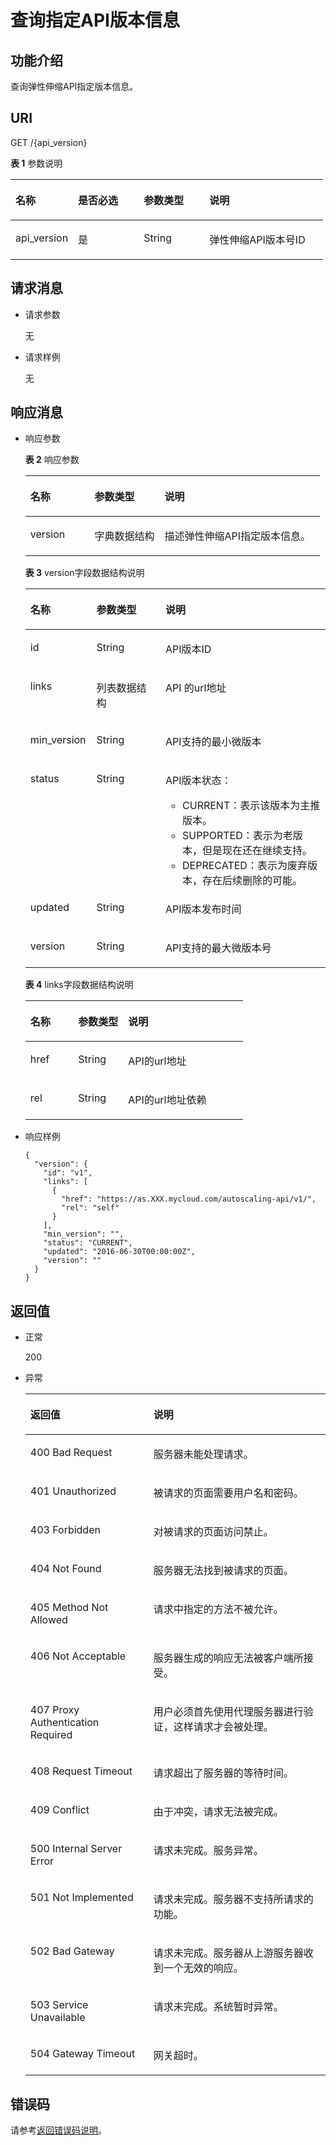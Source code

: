 # 查询指定API版本信息<a name="ZH-CN_TOPIC_0133153747"></a>

## 功能介绍<a name="section11355891"></a>

查询弹性伸缩API指定版本信息。

## URI<a name="section35094160"></a>

GET /\{api\_version\}

**表 1**  参数说明

<a name="table53255854"></a>
<table><thead align="left"><tr id="row14242537"><th class="cellrowborder" valign="top" width="20%" id="mcps1.2.5.1.1"><p id="p12794876"><a name="p12794876"></a><a name="p12794876"></a>名称</p>
</th>
<th class="cellrowborder" valign="top" width="21%" id="mcps1.2.5.1.2"><p id="p29752015"><a name="p29752015"></a><a name="p29752015"></a>是否必选</p>
</th>
<th class="cellrowborder" valign="top" width="21%" id="mcps1.2.5.1.3"><p id="p61102986"><a name="p61102986"></a><a name="p61102986"></a>参数类型</p>
</th>
<th class="cellrowborder" valign="top" width="38%" id="mcps1.2.5.1.4"><p id="p50394838"><a name="p50394838"></a><a name="p50394838"></a>说明</p>
</th>
</tr>
</thead>
<tbody><tr id="row5926171820323"><td class="cellrowborder" valign="top" width="20%" headers="mcps1.2.5.1.1 "><p id="p20926201863219"><a name="p20926201863219"></a><a name="p20926201863219"></a>api_version</p>
</td>
<td class="cellrowborder" valign="top" width="21%" headers="mcps1.2.5.1.2 "><p id="p5926151873215"><a name="p5926151873215"></a><a name="p5926151873215"></a>是</p>
</td>
<td class="cellrowborder" valign="top" width="21%" headers="mcps1.2.5.1.3 "><p id="p992671833216"><a name="p992671833216"></a><a name="p992671833216"></a>String</p>
</td>
<td class="cellrowborder" valign="top" width="38%" headers="mcps1.2.5.1.4 "><p id="p1392631853211"><a name="p1392631853211"></a><a name="p1392631853211"></a>弹性伸缩API版本号ID</p>
</td>
</tr>
</tbody>
</table>

## 请求消息<a name="section47411987"></a>

-   请求参数

    无

-   请求样例

    无


## 响应消息<a name="section24054701"></a>

-   响应参数

    **表 2**  响应参数

    <a name="table59665636"></a>
    <table><thead align="left"><tr id="row28755990"><th class="cellrowborder" valign="top" width="21.782178217821784%" id="mcps1.2.4.1.1"><p id="p47533853"><a name="p47533853"></a><a name="p47533853"></a>名称</p>
    </th>
    <th class="cellrowborder" valign="top" width="23.762376237623762%" id="mcps1.2.4.1.2"><p id="p25036876"><a name="p25036876"></a><a name="p25036876"></a>参数类型</p>
    </th>
    <th class="cellrowborder" valign="top" width="54.45544554455446%" id="mcps1.2.4.1.3"><p id="p14721100"><a name="p14721100"></a><a name="p14721100"></a>说明</p>
    </th>
    </tr>
    </thead>
    <tbody><tr id="row34736162"><td class="cellrowborder" valign="top" width="21.782178217821784%" headers="mcps1.2.4.1.1 "><p id="p1654215818362"><a name="p1654215818362"></a><a name="p1654215818362"></a>version</p>
    </td>
    <td class="cellrowborder" valign="top" width="23.762376237623762%" headers="mcps1.2.4.1.2 "><p id="p2257160"><a name="p2257160"></a><a name="p2257160"></a>字典数据结构</p>
    </td>
    <td class="cellrowborder" valign="top" width="54.45544554455446%" headers="mcps1.2.4.1.3 "><p id="p48612303"><a name="p48612303"></a><a name="p48612303"></a>描述弹性伸缩API指定版本信息。</p>
    </td>
    </tr>
    </tbody>
    </table>

    **表 3**  version字段数据结构说明

    <a name="table786171513527"></a>
    <table><thead align="left"><tr id="row16870715205219"><th class="cellrowborder" valign="top" width="22%" id="mcps1.2.4.1.1"><p id="p787314157521"><a name="p787314157521"></a><a name="p787314157521"></a>名称</p>
    </th>
    <th class="cellrowborder" valign="top" width="23%" id="mcps1.2.4.1.2"><p id="p15875415185216"><a name="p15875415185216"></a><a name="p15875415185216"></a>参数类型</p>
    </th>
    <th class="cellrowborder" valign="top" width="55.00000000000001%" id="mcps1.2.4.1.3"><p id="p1487831516528"><a name="p1487831516528"></a><a name="p1487831516528"></a>说明</p>
    </th>
    </tr>
    </thead>
    <tbody><tr id="row1288051545213"><td class="cellrowborder" valign="top" width="22%" headers="mcps1.2.4.1.1 "><p id="p198824151526"><a name="p198824151526"></a><a name="p198824151526"></a>id</p>
    </td>
    <td class="cellrowborder" valign="top" width="23%" headers="mcps1.2.4.1.2 "><p id="p4884915105217"><a name="p4884915105217"></a><a name="p4884915105217"></a>String</p>
    </td>
    <td class="cellrowborder" valign="top" width="55.00000000000001%" headers="mcps1.2.4.1.3 "><p id="p088519150526"><a name="p088519150526"></a><a name="p088519150526"></a>API版本ID</p>
    </td>
    </tr>
    <tr id="row8887191525212"><td class="cellrowborder" valign="top" width="22%" headers="mcps1.2.4.1.1 "><p id="p9888151505213"><a name="p9888151505213"></a><a name="p9888151505213"></a>links</p>
    </td>
    <td class="cellrowborder" valign="top" width="23%" headers="mcps1.2.4.1.2 "><p id="p1489112150526"><a name="p1489112150526"></a><a name="p1489112150526"></a>列表数据结构</p>
    </td>
    <td class="cellrowborder" valign="top" width="55.00000000000001%" headers="mcps1.2.4.1.3 "><p id="p1894161514527"><a name="p1894161514527"></a><a name="p1894161514527"></a>API 的url地址</p>
    </td>
    </tr>
    <tr id="row20895111565214"><td class="cellrowborder" valign="top" width="22%" headers="mcps1.2.4.1.1 "><p id="p9107111411399"><a name="p9107111411399"></a><a name="p9107111411399"></a>min_version</p>
    </td>
    <td class="cellrowborder" valign="top" width="23%" headers="mcps1.2.4.1.2 "><p id="p58981015115218"><a name="p58981015115218"></a><a name="p58981015115218"></a>String</p>
    </td>
    <td class="cellrowborder" valign="top" width="55.00000000000001%" headers="mcps1.2.4.1.3 "><p id="p19907734114018"><a name="p19907734114018"></a><a name="p19907734114018"></a>API支持的最小微版本</p>
    </td>
    </tr>
    <tr id="row9901141525214"><td class="cellrowborder" valign="top" width="22%" headers="mcps1.2.4.1.1 "><p id="p3903415185215"><a name="p3903415185215"></a><a name="p3903415185215"></a>status</p>
    </td>
    <td class="cellrowborder" valign="top" width="23%" headers="mcps1.2.4.1.2 "><p id="p390610159525"><a name="p390610159525"></a><a name="p390610159525"></a>String</p>
    </td>
    <td class="cellrowborder" valign="top" width="55.00000000000001%" headers="mcps1.2.4.1.3 "><p id="p4907191535213"><a name="p4907191535213"></a><a name="p4907191535213"></a>API版本状态：</p>
    <a name="ul19909615185218"></a><a name="ul19909615185218"></a><ul id="ul19909615185218"><li>CURRENT：表示该版本为主推版本。</li><li>SUPPORTED：表示为老版本，但是现在还在继续支持。</li><li>DEPRECATED：表示为废弃版本，存在后续删除的可能。</li></ul>
    </td>
    </tr>
    <tr id="row149151915105212"><td class="cellrowborder" valign="top" width="22%" headers="mcps1.2.4.1.1 "><p id="p4918715155215"><a name="p4918715155215"></a><a name="p4918715155215"></a>updated</p>
    </td>
    <td class="cellrowborder" valign="top" width="23%" headers="mcps1.2.4.1.2 "><p id="p892011518520"><a name="p892011518520"></a><a name="p892011518520"></a>String</p>
    </td>
    <td class="cellrowborder" valign="top" width="55.00000000000001%" headers="mcps1.2.4.1.3 "><p id="p1255911034615"><a name="p1255911034615"></a><a name="p1255911034615"></a>API版本发布时间</p>
    </td>
    </tr>
    <tr id="row17923151519525"><td class="cellrowborder" valign="top" width="22%" headers="mcps1.2.4.1.1 "><p id="p1892416155523"><a name="p1892416155523"></a><a name="p1892416155523"></a>version</p>
    </td>
    <td class="cellrowborder" valign="top" width="23%" headers="mcps1.2.4.1.2 "><p id="p16926191511523"><a name="p16926191511523"></a><a name="p16926191511523"></a>String</p>
    </td>
    <td class="cellrowborder" valign="top" width="55.00000000000001%" headers="mcps1.2.4.1.3 "><p id="p12928215185216"><a name="p12928215185216"></a><a name="p12928215185216"></a>API支持的最大微版本号</p>
    </td>
    </tr>
    </tbody>
    </table>

    **表 4**  links字段数据结构说明

    <a name="t759e6d15d244474e8f286185ede143fb"></a>
    <table><thead align="left"><tr id="rce98b9668cd747c88039421afe5ce935"><th class="cellrowborder" valign="top" width="22%" id="mcps1.2.4.1.1"><p id="ad9ac3007570a4752b2b2dbc0fb04dadc"><a name="ad9ac3007570a4752b2b2dbc0fb04dadc"></a><a name="ad9ac3007570a4752b2b2dbc0fb04dadc"></a>名称</p>
    </th>
    <th class="cellrowborder" valign="top" width="23%" id="mcps1.2.4.1.2"><p id="a602246198adf4a79a13bc4317d4c0d4f"><a name="a602246198adf4a79a13bc4317d4c0d4f"></a><a name="a602246198adf4a79a13bc4317d4c0d4f"></a>参数类型</p>
    </th>
    <th class="cellrowborder" valign="top" width="55.00000000000001%" id="mcps1.2.4.1.3"><p id="a8cbfa8dcb0b943ff8e789755123fec83"><a name="a8cbfa8dcb0b943ff8e789755123fec83"></a><a name="a8cbfa8dcb0b943ff8e789755123fec83"></a>说明</p>
    </th>
    </tr>
    </thead>
    <tbody><tr id="r43de461181294c56b28da56a1f604b09"><td class="cellrowborder" valign="top" width="22%" headers="mcps1.2.4.1.1 "><p id="abc19a41a8f594f1ba6701e10da50a078"><a name="abc19a41a8f594f1ba6701e10da50a078"></a><a name="abc19a41a8f594f1ba6701e10da50a078"></a>href</p>
    </td>
    <td class="cellrowborder" valign="top" width="23%" headers="mcps1.2.4.1.2 "><p id="a15ae7b8585d24e48abc6b9bf45636fda"><a name="a15ae7b8585d24e48abc6b9bf45636fda"></a><a name="a15ae7b8585d24e48abc6b9bf45636fda"></a>String</p>
    </td>
    <td class="cellrowborder" valign="top" width="55.00000000000001%" headers="mcps1.2.4.1.3 "><p id="p139393206480"><a name="p139393206480"></a><a name="p139393206480"></a>API的url地址</p>
    </td>
    </tr>
    <tr id="rbd5ec7242fef4c03b21636ac14160d9e"><td class="cellrowborder" valign="top" width="22%" headers="mcps1.2.4.1.1 "><p id="a18479f6b70b34f29b2b90d754f59282a"><a name="a18479f6b70b34f29b2b90d754f59282a"></a><a name="a18479f6b70b34f29b2b90d754f59282a"></a>rel</p>
    </td>
    <td class="cellrowborder" valign="top" width="23%" headers="mcps1.2.4.1.2 "><p id="ae1f14fa2e6a54531aeffd26874fea267"><a name="ae1f14fa2e6a54531aeffd26874fea267"></a><a name="ae1f14fa2e6a54531aeffd26874fea267"></a>String</p>
    </td>
    <td class="cellrowborder" valign="top" width="55.00000000000001%" headers="mcps1.2.4.1.3 "><p id="p115877381483"><a name="p115877381483"></a><a name="p115877381483"></a>API的url地址依赖</p>
    </td>
    </tr>
    </tbody>
    </table>


-   响应样例

    ```
    {
      "version": {
        "id": "v1",
        "links": [
          {
            "href": "https://as.XXX.mycloud.com/autoscaling-api/v1/",
            "rel": "self"
          }
        ],
        "min_version": "",
        "status": "CURRENT",
        "updated": "2016-06-30T00:00:00Z",
        "version": ""
      }
    }
    ```


## 返回值<a name="section15165719"></a>

-   正常

    200

-   异常

    <a name="table5908907"></a>
    <table><thead align="left"><tr id="row16065622"><th class="cellrowborder" valign="top" width="41%" id="mcps1.1.3.1.1"><p id="p26246992"><a name="p26246992"></a><a name="p26246992"></a>返回值</p>
    </th>
    <th class="cellrowborder" valign="top" width="59%" id="mcps1.1.3.1.2"><p id="p45631627"><a name="p45631627"></a><a name="p45631627"></a>说明</p>
    </th>
    </tr>
    </thead>
    <tbody><tr id="row5174319"><td class="cellrowborder" valign="top" width="41%" headers="mcps1.1.3.1.1 "><p id="p16466658"><a name="p16466658"></a><a name="p16466658"></a>400 Bad Request</p>
    </td>
    <td class="cellrowborder" valign="top" width="59%" headers="mcps1.1.3.1.2 "><p id="p58730959"><a name="p58730959"></a><a name="p58730959"></a>服务器未能处理请求。</p>
    </td>
    </tr>
    <tr id="row58816586"><td class="cellrowborder" valign="top" width="41%" headers="mcps1.1.3.1.1 "><p id="p66523006"><a name="p66523006"></a><a name="p66523006"></a>401 Unauthorized</p>
    </td>
    <td class="cellrowborder" valign="top" width="59%" headers="mcps1.1.3.1.2 "><p id="p19654399"><a name="p19654399"></a><a name="p19654399"></a>被请求的页面需要用户名和密码。</p>
    </td>
    </tr>
    <tr id="row42671863"><td class="cellrowborder" valign="top" width="41%" headers="mcps1.1.3.1.1 "><p id="p33868885"><a name="p33868885"></a><a name="p33868885"></a>403 Forbidden</p>
    </td>
    <td class="cellrowborder" valign="top" width="59%" headers="mcps1.1.3.1.2 "><p id="p59025204"><a name="p59025204"></a><a name="p59025204"></a>对被请求的页面访问禁止。</p>
    </td>
    </tr>
    <tr id="row61464796"><td class="cellrowborder" valign="top" width="41%" headers="mcps1.1.3.1.1 "><p id="p12592542"><a name="p12592542"></a><a name="p12592542"></a>404 Not Found</p>
    </td>
    <td class="cellrowborder" valign="top" width="59%" headers="mcps1.1.3.1.2 "><p id="p13362997"><a name="p13362997"></a><a name="p13362997"></a>服务器无法找到被请求的页面。</p>
    </td>
    </tr>
    <tr id="row53158116"><td class="cellrowborder" valign="top" width="41%" headers="mcps1.1.3.1.1 "><p id="p10840149"><a name="p10840149"></a><a name="p10840149"></a>405 Method Not Allowed</p>
    </td>
    <td class="cellrowborder" valign="top" width="59%" headers="mcps1.1.3.1.2 "><p id="p5636878"><a name="p5636878"></a><a name="p5636878"></a>请求中指定的方法不被允许。</p>
    </td>
    </tr>
    <tr id="row50731910"><td class="cellrowborder" valign="top" width="41%" headers="mcps1.1.3.1.1 "><p id="p15644031"><a name="p15644031"></a><a name="p15644031"></a>406 Not Acceptable</p>
    </td>
    <td class="cellrowborder" valign="top" width="59%" headers="mcps1.1.3.1.2 "><p id="p59206997"><a name="p59206997"></a><a name="p59206997"></a>服务器生成的响应无法被客户端所接受。</p>
    </td>
    </tr>
    <tr id="row63100926"><td class="cellrowborder" valign="top" width="41%" headers="mcps1.1.3.1.1 "><p id="p10901353"><a name="p10901353"></a><a name="p10901353"></a>407 Proxy Authentication Required</p>
    </td>
    <td class="cellrowborder" valign="top" width="59%" headers="mcps1.1.3.1.2 "><p id="p10594405"><a name="p10594405"></a><a name="p10594405"></a>用户必须首先使用代理服务器进行验证，这样请求才会被处理。</p>
    </td>
    </tr>
    <tr id="row28240785"><td class="cellrowborder" valign="top" width="41%" headers="mcps1.1.3.1.1 "><p id="p5802216"><a name="p5802216"></a><a name="p5802216"></a>408 Request Timeout</p>
    </td>
    <td class="cellrowborder" valign="top" width="59%" headers="mcps1.1.3.1.2 "><p id="p217508"><a name="p217508"></a><a name="p217508"></a>请求超出了服务器的等待时间。</p>
    </td>
    </tr>
    <tr id="row1957580"><td class="cellrowborder" valign="top" width="41%" headers="mcps1.1.3.1.1 "><p id="p24346266"><a name="p24346266"></a><a name="p24346266"></a>409 Conflict</p>
    </td>
    <td class="cellrowborder" valign="top" width="59%" headers="mcps1.1.3.1.2 "><p id="p25890496"><a name="p25890496"></a><a name="p25890496"></a>由于冲突，请求无法被完成。</p>
    </td>
    </tr>
    <tr id="row31687876"><td class="cellrowborder" valign="top" width="41%" headers="mcps1.1.3.1.1 "><p id="p16581154"><a name="p16581154"></a><a name="p16581154"></a>500 Internal Server Error</p>
    </td>
    <td class="cellrowborder" valign="top" width="59%" headers="mcps1.1.3.1.2 "><p id="p896237"><a name="p896237"></a><a name="p896237"></a>请求未完成。服务异常。</p>
    </td>
    </tr>
    <tr id="row8066134"><td class="cellrowborder" valign="top" width="41%" headers="mcps1.1.3.1.1 "><p id="p49377135"><a name="p49377135"></a><a name="p49377135"></a>501 Not Implemented</p>
    </td>
    <td class="cellrowborder" valign="top" width="59%" headers="mcps1.1.3.1.2 "><p id="p40124968"><a name="p40124968"></a><a name="p40124968"></a>请求未完成。服务器不支持所请求的功能。</p>
    </td>
    </tr>
    <tr id="row25580392"><td class="cellrowborder" valign="top" width="41%" headers="mcps1.1.3.1.1 "><p id="p58745844"><a name="p58745844"></a><a name="p58745844"></a>502 Bad Gateway</p>
    </td>
    <td class="cellrowborder" valign="top" width="59%" headers="mcps1.1.3.1.2 "><p id="p60792949"><a name="p60792949"></a><a name="p60792949"></a>请求未完成。服务器从上游服务器收到一个无效的响应。</p>
    </td>
    </tr>
    <tr id="row10265637"><td class="cellrowborder" valign="top" width="41%" headers="mcps1.1.3.1.1 "><p id="p26210288"><a name="p26210288"></a><a name="p26210288"></a>503 Service Unavailable</p>
    </td>
    <td class="cellrowborder" valign="top" width="59%" headers="mcps1.1.3.1.2 "><p id="p42658596"><a name="p42658596"></a><a name="p42658596"></a>请求未完成。系统暂时异常。</p>
    </td>
    </tr>
    <tr id="row48383044"><td class="cellrowborder" valign="top" width="41%" headers="mcps1.1.3.1.1 "><p id="p26712487"><a name="p26712487"></a><a name="p26712487"></a>504 Gateway Timeout</p>
    </td>
    <td class="cellrowborder" valign="top" width="59%" headers="mcps1.1.3.1.2 "><p id="p16227847"><a name="p16227847"></a><a name="p16227847"></a>网关超时。</p>
    </td>
    </tr>
    </tbody>
    </table>


## 错误码<a name="section17669131616110"></a>

请参考[返回错误码说明](返回错误码说明.md)。

